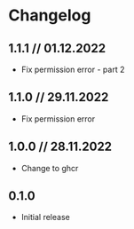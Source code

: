 # Changelog

## 1.1.1 // 01.12.2022

- Fix permission error - part 2


## 1.1.0 // 29.11.2022

- Fix permission error

## 1.0.0 // 28.11.2022

- Change to ghcr

## 0.1.0

- Initial release
